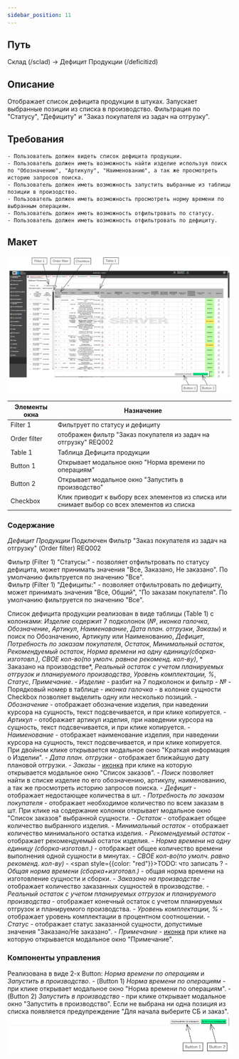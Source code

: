 ```yaml
---
sidebar_position: 11
---
```


## Путь 
Склад (/sclad) -> Дефицит Продукции (/deficitizd)

## Описание
Отображает список дефицита продукции в штуках. Запускает выбранные позиции из списка в производство. Фильтрация по "Статусу", "Дефициту" и "Заказ покупателя из задач на отгрузку".

## Требования
    - Пользователь должен видеть список дефицита продукции.
    - Пользователь должен иметь возможность найти изделие используя поиск по "Обозначению", "Артикулу", "Наименованию", а так же просмотреть историю запросов поиска.
    - Пользователь должен иметь возможность запустить выбранные из таблицы позиции в произодство.
    - Пользователь должен иметь возможность просмотреть норму времени по выбранным операциям.
    - Пользователь должен иметь возможность отфильтровать по статусу.
    - Пользователь должен иметь возможность отфильтровать по дефициту.

## Макет
![Пример изображения Дефицит продукции](\img\ProductShortage\ProdectShortage.png)

| Элементы окна | Назначение |
|---|---|
|Filter 1| Фильтрует по статусу и дефициту |
|Order filter| отображен фильтр "Заказ покупателя из задач на отгрузку" REQ002 |
|Table 1| Таблица Дефицита продукции |
|Button 1| Открывает модальное окно "Норма времени по операциям" |
|Button 2| Открывает модальное окно "Запустить в производство" |
|Checkbox| Клик приводит к выбору всех элементов из списка или снимает выбор со всех элементов из списка|

### Содержание
*Дефицит Продукции*
Подключен Фильтр "Заказ покупателя из задач на отгрузку" (Order filter) REQ002

Фильтр (Filter 1) "Статусы:" - позволяет отфильтровать по статусу дефицита, может принимать значения "Все, Заказано, Не заказано". По умолчанию фильтруется по значению "Все".\
Фильтр (Filter 1) "Дефициты:" - позволяет отфильтровать по дефициту, может принимать значения "Все, Общий", "По заказам покупателя". По умолчанию фильтруется по значению "Все".

Список дефицита продукции реализован в виде таблицы (Table 1) с колонками: *Изделие* содержит 7 подколонок (*№*, *иконка галочка*, *Обозначение*, *Артикул*, *Наименование*, *Дата план. отгрузки*, *Заказы*) и поиск по Обозначению, Артикулу или Наименованию, *Дефицит*, *Потребность по заказам покупателя*, *Остаток*, *Минимальный остаток*, *Рекомендуемый остаток*, *Норма времени на одну единицу(сборка-изготовл.)*, *СВОЕ кол-во(по умолч. равное рекоменд. кол-ву)*, * Заказано на производстве*, *Реальный остаток с учетом планируемых отгрузок и планируемого производства*, *Уровень комплектации, %*, *Статус*, *Примечание*.
    - *Изделие* - разбит на 7 подколонок и фильтр
        - *№* - Порядковый номер в таблице
        - *иконка галочка* - в колонке сущности Checkbox позволяет выделить одну или несколько позиций.
        - *Обозначение* - отображает обозначение изделия, при наведении курсора на сущность, текст подсвечивается, и при клике копируется.
        - *Артикул* - отображает артикул изделия, при наведении курсора на сущность, текст подсвечивается, и при клике копируется.
        - *Наименование* - отображает наименование изделия, при наведении курсора на сущность, текст подсвечивается, и при клике копируется. При двойном клике открывается модальное окно "Краткая информация о Изделии".
        - *Дата план. отгрузки* - отображает ближайшую дату плановой отгрузки.
        - *Заказы* - [иконка](/img/plus.png) при клике на которую открывается модальное окно "Список заказов".
        - *Поиск* позволяет найти в списке изделие по его обозначению, артикулу, наименованию, а так же просмотреть историю запросов поиска.
    - *Дефицит* - отображает недостающее количества в шт.
    - *Потребность по заказам покупателя* - отображает необходимое количество по всем заказам в шт. При клике на содержание колонки открывает модальное окно "Список заказов" выбранной сущности.
    - *Остаток* - отображает общее количество выбранного изделия.
    - *Минимальный остаток* - отображает количество минимального остатка изделия.
    - *Рекомендуемый остаток* - отображает рекомендуемый остаток изделия.
    - *Норма времени на одну единицу (сборка-изготовл.)* - отображает общее количество времени выполнения одной сущности в минутах.
    - *СВОЕ кол-во(по умолч. равно рекоменд. кол-ву)* - <span style={{color: "red"}}>TODO: что записать ?</span>
    - *Общая норма времени (сборка+изготовл.)* - общая норма времени на изготовление сущности и сборки.
    - *Заказано на производстве* - отображает количество заказанных сущностей в производстве.
    - *Реальный остаток с учетом планируемых отгрузок и планируемого производства* - отображает конечный остаток с учетом планируемых отгрузок и планируемого производства.
    - *Уровень комплектации, %* - отображает уровень комплектации в процентном соотношении.
    - *Статус* - отображает статус заказанной сущности, допустимые значения "Заказано/Не заказано".
    - *Примечание* - [иконка](/img/plus.png) при клике на которую открывается модальное окно "Примечание".

### Компоненты управления
Реализована в виде 2-х Button: *Норма времени по операциям* и *Запустить в производство*.
    - (Button 1) *Норма времени по операциям* - при клике открывает модальное окно "Норма времени по операциям".
    - (Button 2) *Запустить в производство* - при клике открывает модальное окно "Запустить в производство". Если не выбрана ни одна позиция из списка появляется предупреждение "Для начала выберите СБ и заказ".
![Пример изображения Дефицит продукции Компоненты управления](\img\ProductShortage\ProductShortageComponents.png)